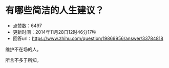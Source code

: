 # 有哪些简洁的人生建议？
- 点赞数：6497
- 更新时间：2014年11月28日12时46分17秒
- 回答url：https://www.zhihu.com/question/19869956/answer/33784818
<body>
 <p data-pid="eopn23no">维护不在场的人。</p>
 <p data-pid="5og6WRtX">所言不多于所知。</p>
</body>